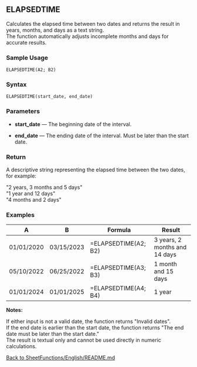 ## ELAPSEDTIME

Calculates the elapsed time between two dates and returns the result in years, months, and days as a text string. \
The function automatically adjusts incomplete months and days for accurate results.

### Sample Usage

```ELAPSEDTIME(A2; B2)```

### Syntax

```ELAPSEDTIME(start_date, end_date)```

### Parameters

- **start_date** — The beginning date of the interval.

- **end_date** — The ending date of the interval. Must be later than the start date.

### Return

A descriptive string representing the elapsed time between the two dates, for example:

"2 years, 3 months and 5 days" \
"1 year and 12 days" \
"4 months and 2 days"

### Examples
| A | B | Formula | Result |
|-----|-----|----------|-------|
| 01/01/2020 | 03/15/2023 | =ELAPSEDTIME(A2; B2) | 3 years, 2 months and 14 days |
| 05/10/2022 | 06/25/2022 | =ELAPSEDTIME(A3; B3) | 1 month and 15 days |
| 01/01/2024 | 01/01/2025 | =ELAPSEDTIME(A4; B4) | 1 year |

**Notes:**

If either input is not a valid date, the function returns "Invalid dates". \
If the end date is earlier than the start date, the function returns "The end date must be later than the start date." \
The result is textual only and cannot be used directly in numeric calculations.

[Back to SheetFunctions/English/README.md](README.md)